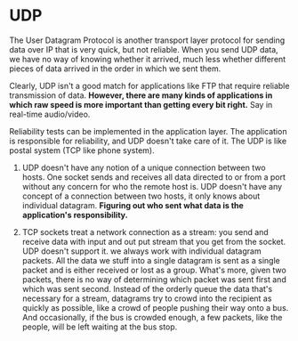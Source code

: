 # UDP

The User Datagram Protocol is another transport layer 
protocol for sending data over IP that is very quick, but not
reliable. When you send UDP data, we have no way of knowing 
whether it arrived, much less whether different pieces of data
arrived in the order in which we sent them. 

Clearly, UDP isn't a good match for applications like FTP that require 
reliable transmission of data. **However, there are many kinds of
applications in which raw speed is more important than getting every
bit right.** Say in real-time audio/video. 

Reliability tests can be implemented in the application layer. The
application is responsible for reliability, and UDP doesn't take care 
of it. The UDP is like postal system (TCP like phone system).

1. UDP doesn't have any notion of a unique connection between two hosts. 
One socket sends and receives all data directed to or from a port
without any concern for who the remote host is. UDP doesn't have any concept of
a connection between two hosts, it only knows about individual datagram. **Figuring out
who sent what data is the application's responsibility.**


2. TCP sockets treat a network connection as a stream: you send and receive data
with input and out put stream that you get from the socket. UDP
doesn't support it. we always work with individual datagram packets. All the data
we stuff into a single datagram is sent as a single packet and is either
received or lost as a group. What's more, given two packets, there is no
way of determining which packet was sent first and which was sent second. Instead
of the orderly queue the data that's necessary for a stream, datagrams try to crowd
into the recipient as quickly as possible, like a crowd of people pushing their way onto 
a bus. And occasionally, if the bus is crowded enough, a few packets, like the people,
will be left waiting at the bus stop. 

 

